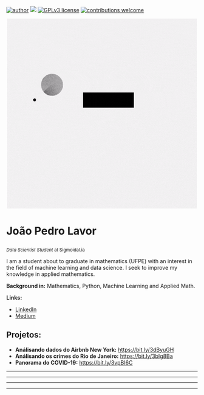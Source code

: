 [![author](https://img.shields.io/badge/author-jplavorr-black.svg)](https://www.linkedin.com/in/joão-pedro-lavor-65162312b/) [![](https://img.shields.io/badge/python-3.7+-blue.svg)](https://www.python.org/downloads/release/python-365/) [![GPLv3 license](https://img.shields.io/badge/License-GPLv3-blue.svg)](http://perso.crans.org/besson/LICENSE.html) [![contributions welcome](https://img.shields.io/badge/contributions-welcome-brightgreen.svg?style=flat)](https://github.com/jplavorr)

<p align="center">
  <img src= "Data Science.gif" >
</p>


# João Pedro Lavor
<sub>*Data Scientist Student* at Sigmoidal.ia</sub>

I am a student about to graduate in mathematics (UFPE) with an interest in the field of machine learning and data science. I seek to improve my knowledge in applied mathematics.


**Background in:** Mathematics, Python, Machine Learning and Applied Math.

**Links:**
* [LinkedIn](https://www.linkedin.com/in/joão-pedro-lavor-65162312b/)
* [Medium](https://jplavorr.medium.com/)


## Projetos:


* **Análisando dados do Airbnb New York:** https://bit.ly/3dByuGH
* **Análisando os crimes do Rio de Janeiro:** https://bit.ly/3bIg8Ba
* **Panorama do COVID-19:** https://bit.ly/3vpBI6C 
* **** 
* **** 
* **** 

---
